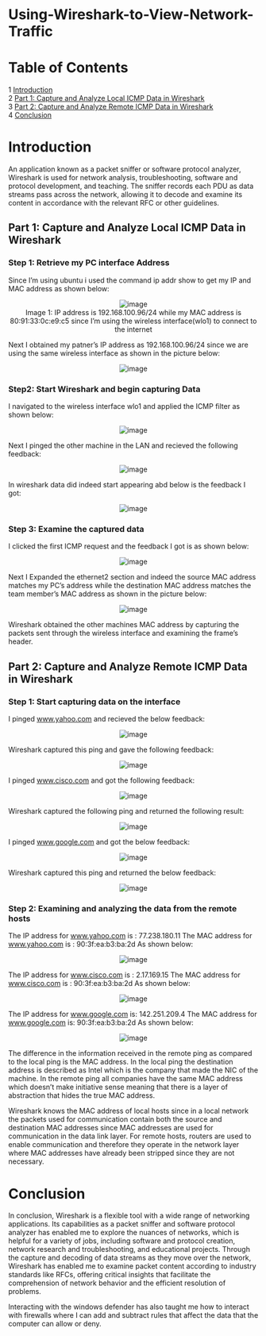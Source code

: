 # Using-Wireshark-to-View-Network-Traffic

Table of Contents
=================

1 [Introduction](https://github.com/the-original-copy/Using-Wireshark-to-View-Network-Traffic?tab=readme-ov-file#introduction)</br>
2 [Part 1: Capture and Analyze Local ICMP Data in Wireshark](https://github.com/the-original-copy/Using-Wireshark-to-View-Network-Traffic?tab=readme-ov-file#part-1-capture-and-analyze-local-icmp-data-in-wireshark)</br>
3 [Part 2: Capture and Analyze Remote ICMP Data in Wireshark](https://github.com/the-original-copy/Using-Wireshark-to-View-Network-Traffic/blob/main/README.md#part-2-capture-and-analyze-remote-icmp-data-in-wireshark)</br>
4 [Conclusion](https://github.com/the-original-copy/Using-Wireshark-to-View-Network-Traffic/blob/main/README.md#conclusion)</br>

# Introduction

An application known as a packet sniffer or software protocol analyzer, Wireshark is used for network analysis, troubleshooting, software and protocol development, and teaching. The sniffer records each PDU as data streams pass across the network, allowing it to decode and examine its content in accordance with the relevant RFC or other guidelines.

## Part 1: Capture and Analyze Local ICMP Data in Wireshark

### Step 1: Retrieve my PC interface Address

Since I’m using ubuntu i used the command ip addr show to get my IP and MAC address as shown below:

<div align="center">

![image](https://github.com/the-original-copy/Using-Wireshark-to-View-Network-Traffic/assets/77143082/b4cfb47a-392d-4133-8d45-393cc8440182)
<br/> Image 1: IP address is 192.168.100.96/24 while my MAC address is 80:91:33:0c:e9:c5 since I’m using the wireless interface(wlo1) to connect to the internet

</div>

Next I obtained my patner’s IP address as 192.168.100.96/24 since we are using the same wireless interface as shown in the picture below:

<div align="center">
  
![image](https://github.com/the-original-copy/Using-Wireshark-to-View-Network-Traffic/assets/77143082/59720933-1097-4609-b2c7-a26fd1734c53)

</div>

### Step2: Start Wireshark and begin capturing Data

I navigated to the wireless interface wlo1 and applied the ICMP filter as shown below:

<div align="center">

![image](https://github.com/the-original-copy/Using-Wireshark-to-View-Network-Traffic/assets/77143082/f2d8f969-4b36-4ee7-9ab7-64d186d66b14)

</div>

Next I pinged the other machine in the LAN and recieved the following feedback:

<div align="center">

![image](https://github.com/the-original-copy/Using-Wireshark-to-View-Network-Traffic/assets/77143082/f65cea01-7c99-47c1-a4df-2a66a1eddd0b)

</div>

In wireshark data did indeed start appearing abd below is the feedback I got:

<div align="center">

![image](https://github.com/the-original-copy/Using-Wireshark-to-View-Network-Traffic/assets/77143082/44b571ad-2be6-4acf-b966-8b0c7b8da418)

</div>

### Step 3: Examine the captured data

I clicked the first ICMP request and the feedback I got is as shown below:

<div align="center">

![image](https://github.com/the-original-copy/Using-Wireshark-to-View-Network-Traffic/assets/77143082/d92600cb-0ed8-4af6-952d-cfaeac45a4e2)

</div>

Next I Expanded the ethernet2 section and indeed the source MAC address matches my PC’s address while the destination MAC address matches the team member’s MAC address as shown in the picture below:

<div align="center">

![image](https://github.com/the-original-copy/Using-Wireshark-to-View-Network-Traffic/assets/77143082/b6baea88-614b-4e2c-a950-42727cde0c13)

</div>

Wireshark obtained the other machines MAC address by capturing the packets sent through the wireless interface and examining the frame’s header.

## Part 2: Capture and Analyze Remote ICMP Data in Wireshark
### Step 1: Start capturing data on the interface

I pinged www.yahoo.com and recieved the below feedback:

<div align="center">

![image](https://github.com/the-original-copy/Using-Wireshark-to-View-Network-Traffic/assets/77143082/dcdd6e0e-aafd-44ad-a7b6-9fd1112422f1)

</div>

Wireshark captured this ping and gave the following feedback:

<div align="center">

![image](https://github.com/the-original-copy/Using-Wireshark-to-View-Network-Traffic/assets/77143082/95476de9-dbad-4226-8355-f81158200fea)

</div>

I pinged www.cisco.com and got the following feedback:

<div align="center">

![image](https://github.com/the-original-copy/Using-Wireshark-to-View-Network-Traffic/assets/77143082/cc9becce-a031-4770-8353-5d513d0ed647)

</div>

Wireshark captured the following ping and returned the following result:

<div align="center">

![image](https://github.com/the-original-copy/Using-Wireshark-to-View-Network-Traffic/assets/77143082/b6c81f7c-2cd6-4dc3-9b48-33327f2a5e96)

</div>

I pinged www.google.com and got the below feedback:

<div align="center">

![image](https://github.com/the-original-copy/Using-Wireshark-to-View-Network-Traffic/assets/77143082/47d24a41-be3a-40d1-8156-ee1b375c79e2)

</div>

Wireshark captured this ping and returned the below feedback:

<div align=center>

![image](https://github.com/the-original-copy/Using-Wireshark-to-View-Network-Traffic/assets/77143082/b41beacb-3eaa-447d-8f62-38db7f41a4bd)

</div>

### Step 2: Examining and analyzing the data from the remote hosts

The IP address for www.yahoo.com is : 77.238.180.11
The MAC address for www.yahoo.com is : 90:3f:ea:b3:ba:2d
As shown below:

<div align="center">

![image](https://github.com/the-original-copy/Using-Wireshark-to-View-Network-Traffic/assets/77143082/8924234c-ae80-4436-85c2-5d79bd6f6e41)

</div>

The IP address for www.cisco.com is : 2.17.169.15
The MAC address for www.cisco.com is : 90:3f:ea:b3:ba:2d
As shown below:

<div align="center">

![image](https://github.com/the-original-copy/Using-Wireshark-to-View-Network-Traffic/assets/77143082/4b8a1b98-81bd-4964-9b6c-d87cbfeea605)

</div>

The IP address for www.google.com is: 142.251.209.4
The MAC address for www.google.com is: 90:3f:ea:b3:ba:2d
As shown below:

<div align="center">

![image](https://github.com/the-original-copy/Using-Wireshark-to-View-Network-Traffic/assets/77143082/b0b3131e-98cf-4ccb-8107-a1c860ada3b4)

</div>

The difference in the information received in the remote ping as compared to the local ping is the MAC address. In the local ping the destination address is described as Intel which is the company that made the NIC of the machine. In the remote ping all companies have the same MAC address which doesn’t make initiative sense meaning that there is a layer of abstraction that hides the true MAC address.

Wireshark knows the MAC address of local hosts since in a local network the packets used for communication contain both the source and destination MAC addresses since MAC addresses are used for communication in the data link layer.
For remote hosts, routers are used to enable communication and therefore they operate in the network layer where MAC addresses have already been stripped since they are not necessary.

# Conclusion

In conclusion, Wireshark is a flexible tool with a wide range of networking applications. Its capabilities as a packet sniffer and software protocol analyzer has enabled me to explore the nuances of networks, which is helpful for a variety of jobs, including software and protocol creation, network research and troubleshooting, and educational projects. Through the capture and decoding of data streams as they move over the network, Wireshark has enabled me to examine packet content according to industry standards like RFCs, offering critical insights that facilitate the comprehension of network behavior and the efficient resolution of problems. 

Interacting with the windows defender has also taught me how to interact with firewalls where I can add and subtract rules that affect the data that the computer can allow or deny.
